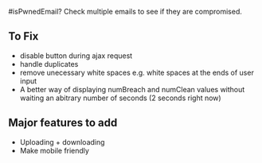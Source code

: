 #isPwnedEmail?
Check multiple emails to see if they are compromised.

## To Fix
* disable button during ajax request
* handle duplicates 
* remove unecessary white spaces e.g. white spaces at the ends of user input
* A better way of displaying numBreach and numClean values without waiting an abitrary number of seconds (2 seconds right now)

## Major features to add
* Uploading + downloading
* Make mobile friendly
